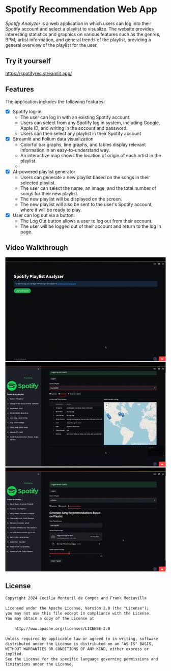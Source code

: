 # Spotify Recommendation Web App

*Spotify Analyzer* is a web application in which users can log into their Spotify account and select a playlist to visualize. The website provides interesting statistics and graphics on various features such as the genres, BPM, artist information, and general trends of the playlist, providing a general overview of the playlist for the user. 

## Try it yourself

https://spotifyrec.streamlit.app/

## Features

The application includes the following features:

- [x] Spotify log-in 
  - The user can log in with an existing Spotify account.
  - Users can select from any Spotify log in system, including Google, Apple ID, and writing in the account and password.
  - Users can then select any playlist in their Spotify account
- [x] Streamlit and Folium data visualization 
  - Colorful bar graphs, line graphs, and tables display relevant information in an easy-to-understand way.
  - An interactive map shows the location of origin of each artist in the playlist.
  - 
- [x] AI-powered playlist generator
  - Users can generate a new playlist based on the songs in their selected playlist.
  - The user can select the name, an image, and the total number of songs for their new playlist.
  - The new playlist will be displayed on the screen.
  - The new playlist will also be sent to the user's Spotify account, where it will be ready to play.
- [x] User can log out via a button:
  - The Log Out button allows a user to log out from their account.
  - The user will be logged out of their account and return to the log in page.

## Video Walkthrough

<img src='./misc/login.gif'>

<img src='./misc/map.gif'>

<img src='./misc/playlist.gif'>

## License

    Copyright 2024 Cecilia Montoril de Campos and Frank Mediavilla

    Licensed under the Apache License, Version 2.0 (the "License");
    you may not use this file except in compliance with the License.
    You may obtain a copy of the License at

        http://www.apache.org/licenses/LICENSE-2.0

    Unless required by applicable law or agreed to in writing, software
    distributed under the License is distributed on an "AS IS" BASIS,
    WITHOUT WARRANTIES OR CONDITIONS OF ANY KIND, either express or implied.
    See the License for the specific language governing permissions and
    limitations under the License.
